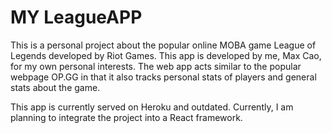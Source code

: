 # MY LeagueAPP

This is a personal project about the popular online MOBA game League of Legends developed by Riot Games. 
This app is developed by me, Max Cao, for my own personal interests. The web app acts similar to the popular webpage OP.GG in that it also
tracks personal stats of players and general stats about the game.

This app is currently served on Heroku and outdated. Currently, I am planning to integrate the project into a React framework.
